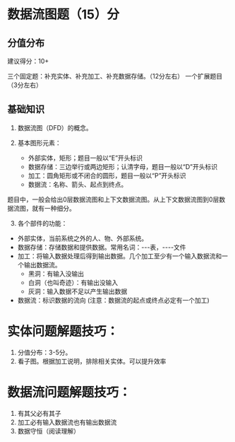 # 数据流图题（15）分

## 分值分布
建议得分：10+

三个固定题：补充实体、补充加工、补充数据存储。（12分左右）
一个扩展题目（3分左右）

## 基础知识
1. 数据流图（DFD）的概念。

2. 基本图形元素：
   - 外部实体，矩形；题目一般以“E”开头标识
   - 数据存储：三边举行或两边矩形；认清字母，题目一般以“D”开头标识
   - 加工：圆角矩形或不闭合的圆形，题目一般以“P”开头标识
   - 数据流：名称、箭头、起点到终点。

题目中，一般会给出0层数据流图和上下文数据流图。从上下文数据流图到0层数据流图，就有一种细分。

3. 各个部件的功能：
  * 外部实体，当前系统之外的人、物、外部系统。
  * 数据存储：存储数据和提供数据。常用名词：---表，----文件
  * 加工：将输入数据处理后得到输出数据。几个加工至少有一个输入数据流和一个输出数据流。
    * 黑洞：有输入没输出
    * 白洞（也叫奇迹）：有输出没输入
    * 灰洞：输入数据不足以产生输出数据
  * 数据流：标识数据的流向  (注意：数据流的起点或终点必定有一个加工)

# 实体问题解题技巧：
  1. 分值分布：3-5分。
  2. 看子图。根据加工说明，排除相关实体。可以提升效率

# 数据流问题解题技巧：
  1. 有其父必有其子
  2. 加工必有输入数据流也有输出数据流
  3. 数据守恒（阅读理解）
